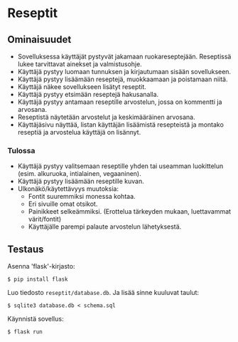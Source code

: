 # Reseptit

## Ominaisuudet
- Sovelluksessa käyttäjät pystyvät jakamaan ruokareseptejään. Reseptissä lukee tarvittavat ainekset ja valmistusohje.
- Käyttäjä pystyy luomaan tunnuksen ja kirjautumaan sisään sovellukseen.
- Käyttäjä pystyy lisäämään reseptejä, muokkaamaan ja poistamaan niitä.
- Käyttäjä näkee sovellukseen lisätyt reseptit.
- Käyttäjä pystyy etsimään reseptejä hakusanalla.
- Käyttäjä pystyy antamaan reseptille arvostelun, jossa on kommentti ja arvosana.
- Reseptistä näytetään arvostelut ja keskimääräinen arvosana.
- Käyttäjäsivu näyttää, listan käyttäjän lisäämistä resepteistä ja montako reseptiä ja arvostelua käyttäjä on lisännyt.

### Tulossa
- Käyttäjä pystyy valitsemaan reseptille yhden tai useamman luokittelun (esim. alkuruoka, intialainen, vegaaninen).
- Käyttäjä pystyy lisäämään reseptille kuvan.
- Ulkonäkö/käytettävyys muutoksia:
  - Fontit suuremmiksi monessa kohtaa.
  - Eri sivuille omat otsikot.
  - Painikkeet selkeämmiksi. (Erottelua tärkeyden mukaan, luettavammat värit/fontit)
  - Käyttäjälle parempi palaute arvostelun lähetyksestä.


## Testaus
Asenna 'flask'-kirjasto:
```
$ pip install flask
```

Luo tiedosto `reseptit/database.db`. Ja lisää sinne kuuluvat taulut:
```
$ sqlite3 database.db < schema.sql
```

Käynnistä sovellus:
```
$ flask run
```
